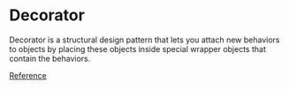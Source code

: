 ﻿# Decorator

Decorator is a structural design pattern that lets you attach new behaviors to objects by placing these objects inside special wrapper objects that contain the behaviors.

[Reference](https://refactoring.guru/design-patterns/decorator)